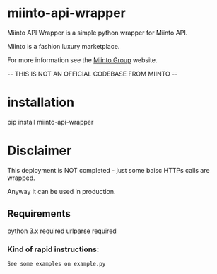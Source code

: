 # miinto-api-wrapper
Miinto API Wrapper is a simple python wrapper for Miinto API.

Miinto is a fashion luxury marketplace.

For more information see the [Miinto Group](https://www.miinto-group.com/) website.

-- THIS IS NOT AN OFFICIAL CODEBASE FROM MIINTO --

# installation

pip install miinto-api-wrapper

# Disclaimer

This deployment is NOT completed - just some baisc HTTPs calls are wrapped. 

Anyway it can be used in production.

## Requirements

python 3.x required
urlparse required

### Kind of rapid instructions:

```
See some examples on example.py
```
